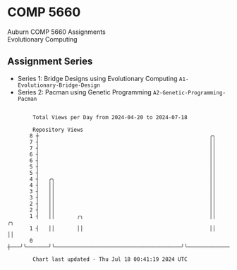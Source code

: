 # COMP 5660
Auburn COMP 5660 Assignments  
Evolutionary Computing

## Assignment Series
- Series 1: Bridge Designs using Evolutionary Computing `A1-Evolutionary-Bridge-Design`
- Series 2: Pacman using Genetic Programming `A2-Genetic-Programming-Pacman`

```

        Total Views per Day from 2024-04-20 to 2024-07-18

        Repository Views
       8 ┼                                                      ╭╮
       7 ┤                                                      ││
       7 ┤                                                      ││
       6 ┤                                                      ││
       6 ┤                                                      ││
       5 ┤                                                      ││
       5 ┤                                                      ││
       4 ┤   ╭╮                                                 ││
       4 ┤   ││                                                 ││
       3 ┤   ││                                                 ││
       3 ┤   ││                                                 ││
       2 ┤   ││                                                 ││
       2 ┤   ││                                                 ││
       1 ┤   ││       ╭╮                                        ││                          ╭╮
       1 ┤   ││       ││                                        ││                          ││
       0 ┼───╯╰───────╯╰────────────────────────────────────────╯╰──────────────────────────╯╰─────

        Chart last updated - Thu Jul 18 00:41:19 2024 UTC
        
```
